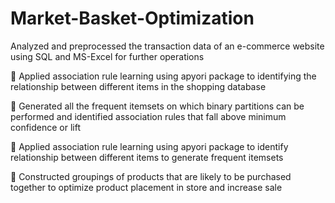 # Market-Basket-Optimization
Analyzed and preprocessed the transaction data of an e-commerce website using SQL and MS-Excel for further operations

 Applied association rule learning using apyori package to identifying the relationship between different items in the
shopping database

 Generated all the frequent itemsets on which binary partitions can be performed and identified association rules that fall
above minimum confidence or lift

 Applied association rule learning using apyori package to identify relationship between different items to generate
frequent itemsets

 Constructed groupings of products that are likely to be purchased together to optimize product placement in store and
increase sale
